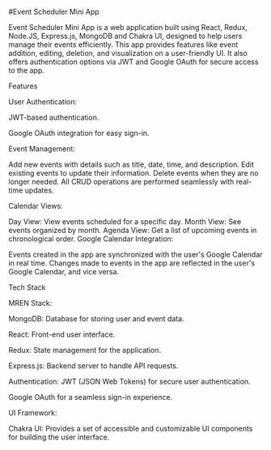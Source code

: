 #Event Scheduler Mini App


Event Scheduler Mini App is a web application built using React, Redux, Node.JS, Express.js, MongoDB and Chakra UI, designed to help users manage their events efficiently. This app provides features like event addition, editing, deletion, and visualization on a user-friendly UI. It also offers authentication options via JWT and Google OAuth for secure access to the app.

Features

User Authentication:

JWT-based authentication.

Google OAuth integration for easy sign-in.

Event Management:

Add new events with details such as title, date, time, and description.
Edit existing events to update their information.
Delete events when they are no longer needed.
All CRUD operations are performed seamlessly with real-time updates.

Calendar Views:

Day View: View events scheduled for a specific day.
Month View: See events organized by month.
Agenda View: Get a list of upcoming events in chronological order.
Google Calendar Integration:


Events created in the app are synchronized with the user's Google Calendar in real time.
Changes made to events in the app are reflected in the user's Google Calendar, and vice versa.

Tech Stack

MREN Stack:

MongoDB: Database for storing user and event data.

React: Front-end user interface.

Redux: State management for the application.

Express.js: Backend server to handle API requests.

Authentication:
JWT (JSON Web Tokens) for secure user authentication.

Google OAuth for a seamless sign-in experience.

UI Framework:

Chakra UI: Provides a set of accessible and customizable UI components for building the user interface.
